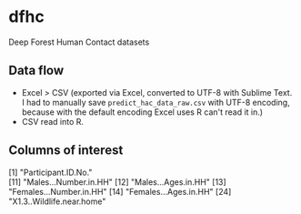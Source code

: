 # dfhc
Deep Forest Human Contact datasets

## Data flow

- Excel > CSV (exported via Excel, converted to UTF-8 with Sublime Text. I had to manually save `predict_hac_data_raw.csv` with UTF-8 encoding, because with the default encoding Excel uses R can't read it in.)
- CSV read into R.

## Columns of interest

[1] "Participant.ID.No."                
[11] "Males...Number.in.HH"
[12] "Males...Ages.in.HH"
[13] "Females...Number.in.HH"
[14] "Females...Ages.in.HH"
[24] "X1.3..Wildlife.near.home"